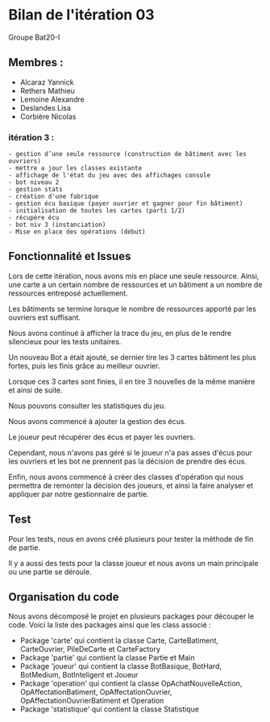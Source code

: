# Bilan de l'itération 03

Groupe Bat20-I

## Membres : 
- Alcaraz Yannick
- Rethers Mathieu
- Lemoine Alexandre
- Deslandes Lisa
- Corbière Nicolas 

### itération 3 :
    - gestion d’une seule ressource (construction de bâtiment avec les ouvriers)
    - mettre a jour les classes existante
    - affichage de l'état du jeu avec des affichages console
    - bot niveau 2 
    - gestion stats
    - création d'une fabrique
    - gestion écu basique (payer ouvrier et gagner pour fin bâtiment)
    - initialisation de toutes les cartes (parti 1/2)
    - récupère écu
    - bot niv 3 (instanciation)
    - Mise en place des opérations (début)
    
## Fonctionnalité et Issues


<p>
Lors de cette itération, nous avons mis en place une seule ressource. Ainsi, une carte a un certain nombre de ressources et un bâtiment a un nombre de ressources entreposé actuellement.
</p>
<p>

Les bâtiments se termine lorsque le nombre de ressources apporté par les ouvriers est suffisant.
</p>
<p>
Nous avons continué à afficher la trace du jeu, en plus de le rendre silencieux pour les tests unitaires.
</p>
<p>
Un nouveau Bot a était ajouté, se dernier tire les 3 cartes bâtiment les plus fortes, puis les finis grâce au meilleur ouvrier.
</p>
<p>
Lorsque ces 3 cartes sont finies, il en tire 3 nouvelles de la même manière et ainsi de suite.
</p>
<p>
Nous pouvons consulter les statistiques du jeu. 
</p>
<p>
Nous avons commencé à ajouter la gestion des écus. 
</p>
<p>
Le joueur peut récupérer des écus et payer les ouvriers. 
</p>
<p>
Cependant, nous n'avons pas géré si le joueur n'a pas asses d'écus pour les ouvriers et les bot ne prennent pas la décision de prendre des écus.
</p>
<p>
Enfin, nous avons commencé à créer des classes d'opération qui nous permettra de remonter la décision des joueurs, et ainsi la faire analyser et appliquer par notre gestionnaire de partie.
</p>


## Test
<p>
Pour les tests, nous en avons créé plusieurs pour tester la méthode de fin de partie. 
</p>
<p>
Il y a aussi des tests pour la classe joueur et nous avons un main principale ou une partie se déroule. 
</p>

## Organisation du code 

Nous avons décomposé le projet en plusieurs packages pour découper le code.
Voici la liste des packages ainsi que les class associé :
- Package 'carte' qui contient la classe Carte, CarteBatiment, CarteOuvrier, PileDeCarte et CarteFactory
- Package 'partie' qui contient la classe Partie et Main
- Package 'joueur' qui contient la classe BotBasique, BotHard, BotMedium, BotInteligent et Joueur
- Package 'operation' qui contient la classe OpAchatNouvelleAction, OpAffectationBatiment,  OpAffectationOuvrier, OpAffectationOuvrierBatiment et Operation
- Package 'statistique' qui contient la classe Statistique
